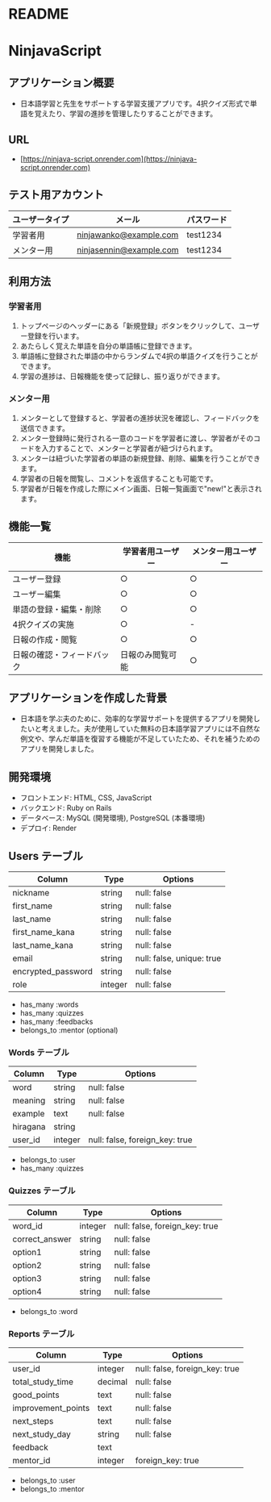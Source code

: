# README

# NinjavaScript

## アプリケーション概要
- 日本語学習と先生をサポートする学習支援アプリです。4択クイズ形式で単語を覚えたり、学習の進捗を管理したりすることができます。

## URL
- [https://ninjava-script.onrender.com](https://ninjava-script.onrender.com)

## テスト用アカウント
| ユーザータイプ | メール                | パスワード     |
| -------------- | --------------------- | -------------- |
| 学習者用       | ninjawanko@example.com      | test1234    |
| メンター用     | ninjasennin@example.com       | test1234     |

## 利用方法

### 学習者用
1. トップページのヘッダーにある「新規登録」ボタンをクリックして、ユーザー登録を行います。
2. あたらしく覚えた単語を自分の単語帳に登録できます。
3. 単語帳に登録された単語の中からランダムで4択の単語クイズを行うことができます。
4. 学習の進捗は、日報機能を使って記録し、振り返りができます。

### メンター用
1. メンターとして登録すると、学習者の進捗状況を確認し、フィードバックを送信できます。
2. メンター登録時に発行される一意のコードを学習者に渡し、学習者がそのコードを入力することで、メンターと学習者が紐づけられます。
3. メンターは紐づいた学習者の単語の新規登録、削除、編集を行うことができます。
4. 学習者の日報を閲覧し、コメントを返信することも可能です。
5. 学習者が日報を作成した際にメイン画面、日報一覧画面で"new!"と表示されます。


## 機能一覧
| 機能                       | 学習者用ユーザー | メンター用ユーザー | 
|----------------------------|-----------------|------------------|
| ユーザー登録                | ○               | ○                |
| ユーザー編集                | ○               | ○                |
| 単語の登録・編集・削除      | ○               | ○                |
| 4択クイズの実施             | ○               | -                |
| 日報の作成・閲覧           | ○               | ○                |
| 日報の確認・フィードバック   | 日報のみ閲覧可能 | ○                |


## アプリケーションを作成した背景
- 日本語を学ぶ夫のために、効率的な学習サポートを提供するアプリを開発したいと考えました。夫が使用していた無料の日本語学習アプリには不自然な例文や、学んだ単語を復習する機能が不足していたため、それを補うためのアプリを開発しました。

## 開発環境
- フロントエンド: HTML, CSS, JavaScript
- バックエンド: Ruby on Rails
- データベース: MySQL (開発環境), PostgreSQL (本番環境)
- デプロイ: Render


## Users テーブル

| Column             | Type   | Options                   |
| ------------------ | ------ | ------------------------- |
| nickname           | string | null: false               |
| first_name         | string | null: false               |
| last_name          | string | null: false               |
| first_name_kana    | string | null: false               |
| last_name_kana     | string | null: false               |
| email              | string | null: false, unique: true |
| encrypted_password | string | null: false               |
| role               | integer| null: false               |

- has_many :words
- has_many :quizzes
- has_many :feedbacks
- belongs_to :mentor (optional)

### Words テーブル

| Column    | Type   | Options     |
| -------   | ------ | ----------- |
| word      | string | null: false |
| meaning   | string | null: false |
| example   | text   | null: false |
| hiragana  | string |
| user_id | integer | null: false, foreign_key: true |

- belongs_to :user
- has_many :quizzes

### Quizzes テーブル

| Column         | Type   | Options     |
| -------------- | ------ | ----------- |
| word_id        | integer | null: false, foreign_key: true |
| correct_answer | string | null: false |
| option1        | string | null: false |
| option2        | string | null: false |
| option3        | string | null: false |
| option4        | string | null: false |

- belongs_to :word

### Reports テーブル

| Column              | Type    | Options                   |
| ------------------- | ------- | ------------------------- |
| user_id             | integer | null: false, foreign_key: true |
| total_study_time    | decimal | null: false               |
| good_points         | text    | null: false               |
| improvement_points  | text    | null: false               |
| next_steps          | text    | null: false               |
| next_study_day      | string  | null: false               |
| feedback            | text    |                           |
| mentor_id           | integer | foreign_key: true         |

- belongs_to :user
- belongs_to :mentor

